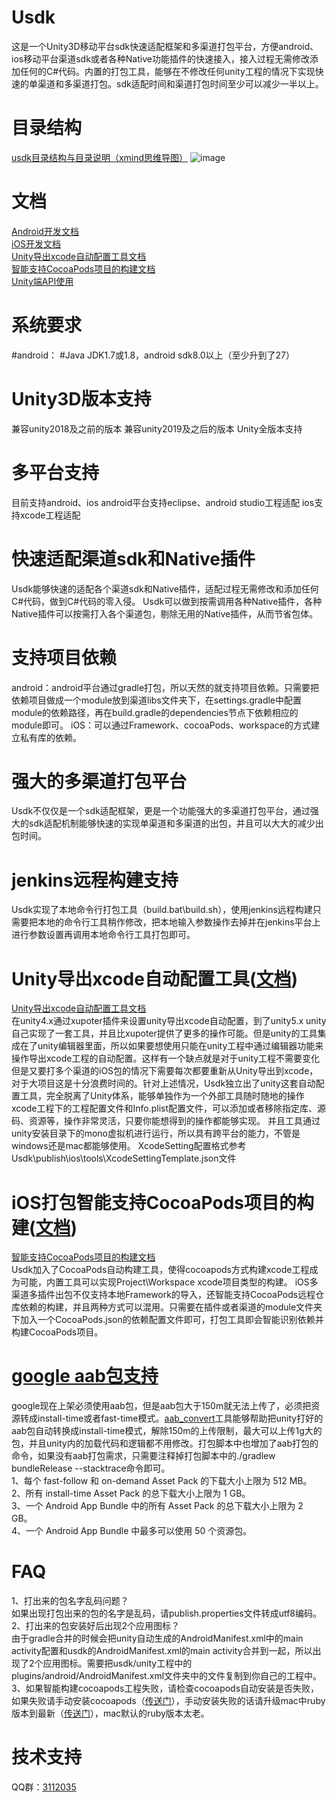 # Usdk 
这是一个Unity3D移动平台sdk快速适配框架和多渠道打包平台，方便android、ios移动平台渠道sdk或者各种Native功能插件的快速接入，接入过程无需修改添加任何的C#代码。内置的打包工具，能够在不修改任何unity工程的情况下实现快速的单渠道和多渠道打包。sdk适配时间和渠道打包时间至少可以减少一半以上。

# 目录结构
[usdk目录结构与目录说明（xmind思维导图）](https://github.com/honghuachen/Usdk/blob/master/doc/Usdk%E9%A1%B9%E7%9B%AE%E7%BB%93%E6%9E%84%E8%AF%B4%E6%98%8E.xmind)
![image](https://github.com/honghuachen/Usdk/blob/master/doc/Usdk%E9%A1%B9%E7%9B%AE%E7%BB%93%E6%9E%84%E8%AF%B4%E6%98%8E.png)

# 文档
[Android开发文档](https://github.com/honghuachen/Usdk/blob/master/doc/Android%E5%BC%80%E5%8F%91%E6%96%87%E6%A1%A3.docx)  
[iOS开发文档](https://github.com/honghuachen/Usdk/blob/master/doc/iOS%E5%BC%80%E5%8F%91%E6%96%87%E6%A1%A3.docx)  
[Unity导出xcode自动配置工具文档](https://github.com/honghuachen/Usdk/blob/master/doc/Unity%E5%AF%BC%E5%87%BAxcode%E8%87%AA%E5%8A%A8%E9%85%8D%E7%BD%AE%E5%B7%A5%E5%85%B7.docx)  
[智能支持CocoaPods项目的构建文档](https://github.com/honghuachen/Usdk/blob/master/doc/CocoaPods%E6%9E%84%E5%BB%BA%E9%85%8D%E7%BD%AE.docx)  
[Unity端API使用](https://github.com/honghuachen/Usdk/blob/master/doc/Unity%E7%AB%AFAPI%E4%BD%BF%E7%94%A8.doc)  

# 系统要求
#android：
#Java JDK1.7或1.8，android sdk8.0以上（至少升到了27）

# Unity3D版本支持
兼容unity2018及之前的版本 
兼容unity2019及之后的版本 
Unity全版本支持 

# 多平台支持
目前支持android、ios 
android平台支持eclipse、android studio工程适配 
ios支持xcode工程适配

# 快速适配渠道sdk和Native插件
Usdk能够快速的适配各个渠道sdk和Native插件，适配过程无需修改和添加任何C#代码，做到C#代码的零入侵。
Usdk可以做到按需调用各种Native插件，各种Native插件可以按需打入各个渠道包，剔除无用的Native插件，从而节省包体。

# 支持项目依赖
android：android平台通过gradle打包，所以天然的就支持项目依赖。只需要把依赖项目做成一个module放到渠道libs文件夹下，在settings.gradle中配置module的依赖路径，再在build.gradle的dependencies节点下依赖相应的module即可。
iOS：可以通过Framework、cocoaPods、workspace的方式建立私有库的依赖。

# 强大的多渠道打包平台
Usdk不仅仅是一个sdk适配框架，更是一个功能强大的多渠道打包平台，通过强大的sdk适配机制能够快速的实现单渠道和多渠道的出包，并且可以大大的减少出包时间。

# jenkins远程构建支持
Usdk实现了本地命令行打包工具（build.bat\build.sh），使用jenkins远程构建只需要把本地的命令行工具稍作修改，把本地输入参数操作去掉并在jenkins平台上进行参数设置再调用本地命令行工具打包即可。

# Unity导出xcode自动配置工具([文档](https://github.com/honghuachen/Usdk/blob/master/doc/Unity%E5%AF%BC%E5%87%BAxcode%E8%87%AA%E5%8A%A8%E9%85%8D%E7%BD%AE%E5%B7%A5%E5%85%B7.docx))
[Unity导出xcode自动配置工具文档](https://github.com/honghuachen/Usdk/blob/master/doc/Unity%E5%AF%BC%E5%87%BAxcode%E8%87%AA%E5%8A%A8%E9%85%8D%E7%BD%AE%E5%B7%A5%E5%85%B7.docx)  
在unity4.x通过xupoter插件来设置unity导出xcode自动配置，到了unity5.x unity自己实现了一套工具，并且比xupoter提供了更多的操作可能。但是unity的工具集成在了unity编辑器里面，所以如果要想使用只能在unity工程中通过编辑器功能来操作导出xcode工程的自动配置。这样有一个缺点就是对于unity工程不需要变化但是又要打多个渠道的iOS包的情况下需要每次都要重新从Unity导出到xcode，对于大项目这是十分浪费时间的。针对上述情况，Usdk独立出了unity这套自动配置工具，完全脱离了Unity体系，能够单独作为一个外部工具随时随地的操作xcode工程下的工程配置文件和Info.plist配置文件，可以添加或者移除指定库、源码、资源等，操作非常灵活，只要你能想得到的操作都能够实现。
并且工具通过unity安装目录下的mono虚拟机进行运行，所以具有跨平台的能力，不管是windows还是mac都能够使用。 
XcodeSetting配置格式参考Usdk\publish\ios\tools\XcodeSettingTemplate.json文件

# iOS打包智能支持CocoaPods项目的构建([文档](https://github.com/honghuachen/Usdk/blob/master/doc/CocoaPods%E6%9E%84%E5%BB%BA%E9%85%8D%E7%BD%AE.docx))
[智能支持CocoaPods项目的构建文档](https://github.com/honghuachen/Usdk/blob/master/doc/CocoaPods%E6%9E%84%E5%BB%BA%E9%85%8D%E7%BD%AE.docx)  
Usdk加入了CocoaPods自动构建工具，使得cocoapods方式构建xcode工程成为可能，内置工具可以实现Project\Workspace xcode项目类型的构建。
iOS多渠道多插件出包不仅支持本地Framework的导入，还智能支持CocoaPods远程仓库依赖的构建，并且两种方式可以混用。只需要在插件或者渠道的module文件夹下加入一个CocoaPods.json的依赖配置文件即可，打包工具即会智能识别依赖并构建CocoaPods项目。

# [google aab包支持](https://github.com/honghuachen/aab_convert)
google现在上架必须使用aab包，但是aab包大于150m就无法上传了，必须把资源转成install-time或者fast-time模式。[aab_convert](https://github.com/honghuachen/aab_convert)工具能够帮助把unity打好的aab包自动转换成install-time模式，解除150m的上传限制，最大可以上传1g大的包，并且unity内的加载代码和逻辑都不用修改。打包脚本中也增加了aab打包的命令，如果没有aab打包需求，只需要注释掉打包脚本中的./gradlew bundleRelease --stacktrace命令即可。  
1、每个 fast-follow 和 on-demand Asset Pack 的下载大小上限为 512 MB。  
2、所有 install-time Asset Pack 的总下载大小上限为 1 GB。  
3、一个 Android App Bundle 中的所有 Asset Pack 的总下载大小上限为 2 GB。  
4、一个 Android App Bundle 中最多可以使用 50 个资源包。  

# FAQ 
1、打出来的包名字乱码问题？  
如果出现打包出来的包的名字是乱码，请publish.properties文件转成utf8编码。  
2、打出来的包安装好后出现2个应用图标？  
由于gradle合并的时候会把unity自动生成的AndroidManifest.xml中的main activity配置和usdk的AndroidManifest.xml的main activity合并到一起，所以出现了2个应用图标。需要把usdk/unity工程中的plugins/android/AndroidManifest.xml文件夹中的文件复制到你自己的工程中。  
3、如果智能构建cocoapods工程失败，请检查cocoapods自动安装是否失败，如果失败请手动安装cocoapods（[传送门](https://www.jianshu.com/p/f43b5964f582/)），手动安装失败的话请升级mac中ruby版本到最新（[传送门](https://www.jianshu.com/p/edb9af583fb6)），mac默认的ruby版本太老。  

# 技术支持
QQ群：[3112035](https://jq.qq.com/?_wv=1027&k=5RKFifT)
